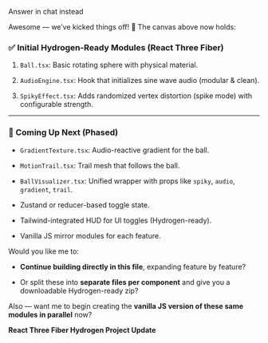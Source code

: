 Answer in chat instead

Awesome — we’ve kicked things off\! 🎉 The canvas above now holds:

### **✅ Initial Hydrogen-Ready Modules (React Three Fiber)**

1. `Ball.tsx`: Basic rotating sphere with physical material.

2. `AudioEngine.tsx`: Hook that initializes sine wave audio (modular & clean).

3. `SpikyEffect.tsx`: Adds randomized vertex distortion (spike mode) with configurable strength.

---

### **🔧 Coming Up Next (Phased)**

* `GradientTexture.tsx`: Audio-reactive gradient for the ball.

* `MotionTrail.tsx`: Trail mesh that follows the ball.

* `BallVisualizer.tsx`: Unified wrapper with props like `spiky`, `audio`, `gradient`, `trail`.

* Zustand or reducer-based toggle state.

* Tailwind-integrated HUD for UI toggles (Hydrogen-ready).

* Vanilla JS mirror modules for each feature.

Would you like me to:

* **Continue building directly in this file**, expanding feature by feature?

* Or split these into **separate files per component** and give you a downloadable Hydrogen-ready zip?

Also — want me to begin creating the **vanilla JS version of these same modules in parallel** now?

**React Three Fiber Hydrogen Project Update**
